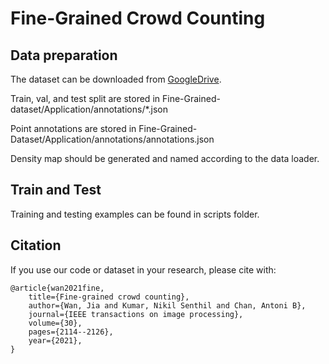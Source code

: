 # Fine-Grained Crowd Counting

## Data preparation
The dataset can be downloaded from [GoogleDrive](https://drive.google.com/file/d/1jMmtGywb4LuVpcLhIt_54BFrB-faYAW1/view?usp=sharing).

Train, val, and test split are stored in Fine-Grained-dataset/Application/annotations/*.json

Point annotations are stored in Fine-Grained-Dataset/Application/annotations/annotations.json

Density map should be generated and named according to the data loader.

## Train and Test
Training and testing examples can be found in scripts folder.

## Citation
If you use our code or dataset in your research, please cite with:

```
@article{wan2021fine,
    title={Fine-grained crowd counting},
    author={Wan, Jia and Kumar, Nikil Senthil and Chan, Antoni B},
    journal={IEEE transactions on image processing},
    volume={30},
    pages={2114--2126},
    year={2021},
}
```
